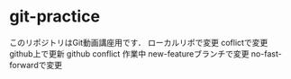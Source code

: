 # git-practice
このリポジトリはGit動画講座用です．
ローカルリポで変更
coflictで変更
github上で更新
github conflict
作業中
new-featureブランチで変更
no-fast-forwardで変更